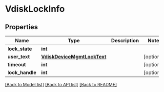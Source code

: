 # VdiskLockInfo

## Properties
Name | Type | Description | Notes
------------ | ------------- | ------------- | -------------
**lock_state** | **int** |  | 
**user_text** | [**VdiskDeviceMgmtLockText**](VdiskDeviceMgmtLockText.md) |  | [optional] 
**timeout** | **int** |  | [optional] 
**lock_handle** | **int** |  | [optional] 

[[Back to Model list]](../README.md#documentation-for-models) [[Back to API list]](../README.md#documentation-for-api-endpoints) [[Back to README]](../README.md)


